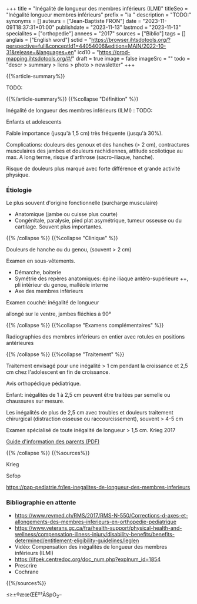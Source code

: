 +++
title = "Inégalité de longueur des membres inférieurs (ILMI)"
titleSeo = "Inégalité longueur membres inférieurs"
prefix = "la "
description = "TODO:"
synonyms = []
auteurs = ["Jean-Baptiste FRON"]
date = "2023-11-09T18:37:31+01:00"
publishdate = "2023-11-13"
lastmod = "2023-11-13"
specialites = ["orthopedie"]
annees = "2017"
sources = ["Biblio"]
tags = []
anglais = ["English word"]
sctid = "https://browser.ihtsdotools.org/?perspective=full&conceptId1=44054006&edition=MAIN/2022-10-31&release=&languages=en"
icd10 = "https://prod-mapping.ihtsdotools.org/#/"
draft = true
image = false
imageSrc = ""
todo = "descr > summary > liens > photo > newsletter"
+++

{{%article-summary%}}

TODO:

{{%/article-summary%}}
{{%collapse "Définition" %}}

Inégalité de longueur des membres inférieurs (ILMI)
: TODO:

Enfants et adolescents

Faible importance (jusqu'à 1,5 cm) très fréquente (jusqu'à 30%).

Complications: douleurs des genoux et des hanches (> 2 cm), contractures musculaires des jambes et douleurs rachidiennes, attitude scoliotique au max.
A long terme, risque d'arthrose (sacro-iliaque, hanche).

Risque de douleurs plus marqué avec forte différence et grande activité physique.

### Étiologie

Le plus souvent d'origine fonctionnelle (surcharge musculaire)
- Anatomique (jambe ou cuisse plus courte)
- Congénitale, paralysie, pied plat asymétrique, tumeur osseuse ou du cartilage. Souvent plus importantes.

{{% /collapse %}}
{{%collapse "Clinique" %}}

Douleurs de hanche ou du genou, (souvent > 2 cm)

Examen en sous-vêtements.

- Démarche, boiterie
- Symétrie des repères anatomiques: épine iliaque antéro-supérieure ++, pli intérieur du genou, malléole interne
- Axe des membres inférieurs

Examen couché: inégalité de longueur

allongé sur le ventre, jambes fléchies à 90°

{{% /collapse %}}
{{%collapse "Examens complémentaires" %}}

Radiographies des membres inférieurs en entier avec rotules en positions antérieures

{{% /collapse %}}
{{%collapse "Traitement" %}}

Traitement envisagé pour une inégalité > 1 cm pendant la croissance et 2,5 cm chez l'adolescent en fin de croissance.

Avis orthopédique pédiatrique.

Enfant: inégalités de 1 à 2,5 cm peuvent être traitées par semelle ou chaussures sur mesure.

Les inégalités de plus de 2,5 cm avec troubles et douleurs
traitement chirurgical (distraction osseuse ou raccourcissement), souvent > 4-5 cm

Examen spécialisé de toute inégalité de longueur > 1,5 cm. Krieg 2017

[Guide d'information des parents (PDF)](https://sofop.org/medias/files/textes_scientifiques/fiches_parents/ILMI.pdf)

{{% /collapse %}}
{{%sources%}}

Krieg

Sofop

https://pap-pediatrie.fr/les-inegalites-de-longueur-des-membres-inferieurs

### Bibliographie en attente

- https://www.revmed.ch/RMS/2017/RMS-N-550/Corrections-d-axes-et-allongements-des-membres-inferieurs-en-orthopedie-pediatrique
- https://www.veterans.gc.ca/fra/health-support/physical-health-and-wellness/compensation-illness-injury/disability-benefits/benefits-determined/entitlement-eligibility-guidelines/leglen
- Vidéo: Compensation des inégalités de longueur des membres inférieurs (ILMI)
- https://ifpek.centredoc.org/doc_num.php?explnum_id=1854
- Prescrire
- Cochrane

{{%/sources%}}

≤≥±®æœŒÈ²³ÂSpO<sub>2</sub>–

